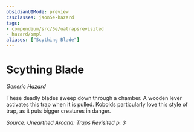 ```yaml
---
obsidianUIMode: preview
cssclasses: json5e-hazard
tags:
- compendium/src/5e/uatrapsrevisited
- hazard/smpl
aliases: ["Scything Blade"]
---
```

# Scything Blade
*Generic Hazard*  

These deadly blades sweep down through a chamber. A wooden lever activates this trap when it is pulled. Kobolds particularly love this style of trap, as it puts bigger creatures in danger.

*Source: Unearthed Arcana: Traps Revisited p. 3*